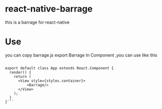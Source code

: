 # react-native-barrage
this is a barrage for react-native

# Use
you can copy barrage.js export Barrage
In Component ,you can use like this 


```import Barrage from './barrage'

export default class App extends React.Component {
  render() {
    return (
      <View style={styles.container}>
          <Barrage/>
      </View>
    );
  }
}```
